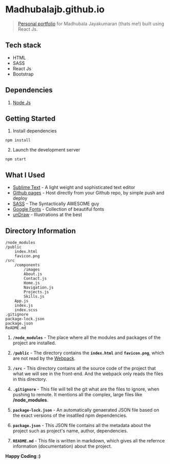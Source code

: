 # Madhubalajb.github.io
> [Personal portfolio](https://madhubalajb.github.io/) for Madhubala Jayakumaran (thats me!) built using React Js.

## Tech stack
- HTML
- SASS
- React Js
- Bootstrap

## Dependencies
1. [Node Js](https://nodejs.org/en/download/)

## Getting Started
1. Install dependencies  
```
npm install
```
2. Launch the development server  
```
npm start
```
## What I Used
* [Sublime Text](https://www.sublimetext.com/3) - A light weight and sophisticated text editor
* [Github pages](https://pages.github.com/) - Host directly from your Github repo, by simple push and deploy
* [SASS](https://sass-lang.com/) - The Syntactically AWESOME guy
* [Google Fonts](https://fonts.google.com/) - Collection of beautiful fonts
* [unDraw](https://undraw.co/) - Illustrations at the best

## Directory Information
```
/node_modules
/public
    index.html
    favicon.png
/src
    /components
        /images
        About.js
        Contact.js
        Home.js
        Navigation.js
        Projects.js
        Skills.js
    App.js
    index.js
    index.scss
.gitignore
package-lock.json
package.json
ReADME.md
```
1. **`/node_modules`** - The place where all the modules and packages of the project are installed. 

2. **`/public`** - The directory contains the **`index.html`** and **`favicon.png`**, which are not read by the [Webpack](https://survivejs.com/webpack/what-is-webpack/). 

3. **`/src`** - This directory contains all the source code of the project that what we will see in the front-end. And the webpack only reads the files in this directory.

4. **`.gitignore`** - This file will tell the git what are the files to ignore, when pushing to remote. It mentions all the complex, large files like **/node_modules**.

5. **`package-lock.json`** - An automatically genaerated JSON file based on the exact versions of the insatlled npm dependencies. 

6. **`package.json`** - This JSON file contains all the metadata about the project such as project's name, author, dependencies.

7. **`README.md`** - This file is written in markdown, which gives all the refernce information (documentation) about the project.


 **Happy Coding :)**